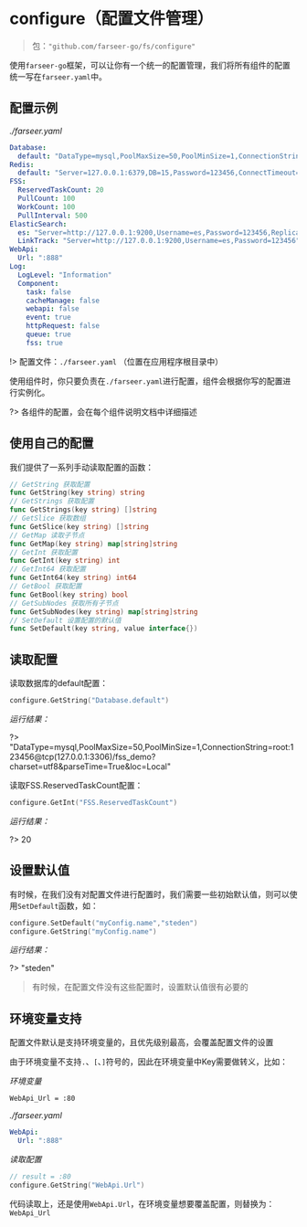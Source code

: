 # configure（配置文件管理）
> 包：`"github.com/farseer-go/fs/configure"`

使用`farseer-go`框架，可以让你有一个统一的配置管理，我们将所有组件的配置统一写在`farseer.yaml`中。

## 配置示例
_./farseer.yaml_
```yaml
Database:
  default: "DataType=mysql,PoolMaxSize=50,PoolMinSize=1,ConnectionString=root:123456@tcp(127.0.0.1:3306)/fss_demo?charset=utf8&parseTime=True&loc=Local"
Redis:
  default: "Server=127.0.0.1:6379,DB=15,Password=123456,ConnectTimeout=600000,SyncTimeout=10000,ResponseTimeout=10000"
FSS:
  ReservedTaskCount: 20
  PullCount: 100
  WorkCount: 100
  PullInterval: 500
ElasticSearch:
  es: "Server=http://127.0.0.1:9200,Username=es,Password=123456,ReplicasCount=1,ShardsCount=1,RefreshInterval=5,IndexFormat=yyyy_MM"
  LinkTrack: "Server=http://127.0.0.1:9200,Username=es,Password=123456"
WebApi:
  Url: ":888"
Log:
  LogLevel: "Information"
  Component:
    task: false
    cacheManage: false
    webapi: false
    event: true
    httpRequest: false
    queue: true
    fss: true
```
!> 配置文件：`./farseer.yaml` （位置在应用程序根目录中）

使用组件时，你只要负责在`./farseer.yaml`进行配置，组件会根据你写的配置进行实例化。

?> 各组件的配置，会在每个组件说明文档中详细描述

## 使用自己的配置
我们提供了一系列手动读取配置的函数：
```go
// GetString 获取配置
func GetString(key string) string
// GetStrings 获取配置
func GetStrings(key string) []string
// GetSlice 获取数组
func GetSlice(key string) []string
// GetMap 读取子节点
func GetMap(key string) map[string]string
// GetInt 获取配置
func GetInt(key string) int
// GetInt64 获取配置
func GetInt64(key string) int64
// GetBool 获取配置
func GetBool(key string) bool
// GetSubNodes 获取所有子节点
func GetSubNodes(key string) map[string]string
// SetDefault 设置配置的默认值
func SetDefault(key string, value interface{}) 
```
## 读取配置
读取数据库的default配置：
```go
configure.GetString("Database.default")
```
_运行结果：_

?> "DataType=mysql,PoolMaxSize=50,PoolMinSize=1,ConnectionString=root:123456@tcp(127.0.0.1:3306)/fss_demo?charset=utf8&parseTime=True&loc=Local"

读取FSS.ReservedTaskCount配置：
```go
configure.GetInt("FSS.ReservedTaskCount")
```
_运行结果：_

?> 20

## 设置默认值
有时候，在我们没有对配置文件进行配置时，我们需要一些初始默认值，则可以使用`SetDefault`函数，如：
```go
configure.SetDefault("myConfig.name","steden")
configure.GetString("myConfig.name")
```
_运行结果：_

?> "steden"
> 有时候，在配置文件没有这些配置时，设置默认值很有必要的

## 环境变量支持
配置文件默认是支持环境变量的，且优先级别最高，会覆盖配置文件的设置

由于环境变量不支持`.`、`[`、`]`符号的，因此在环境变量中Key需要做转义，比如：

_环境变量_
```
WebApi_Url = :80
```

_./farseer.yaml_
```yaml
WebApi:
  Url: ":888"
```

_读取配置_
```go
// result = :80
configure.GetString("WebApi.Url")
```

代码读取上，还是使用`WebApi.Url`，在环境变量想要覆盖配置，则替换为：`WebApi_Url`